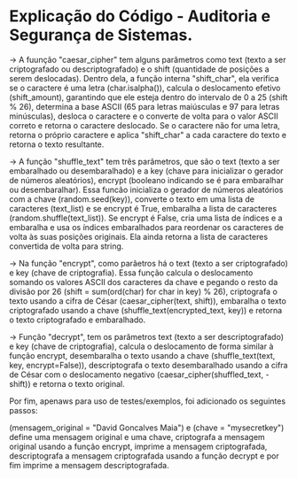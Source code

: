 # Explicação do Código - Auditoria e Segurança de Sistemas.

-> A fuunção "caesar_cipher" tem alguns parâmetros como text (texto a ser criptografado ou descriptografado) e o shift (quantidade de posições a serem deslocadas). Dentro dela, a função interna "shift_char", ela verifica se o caractere é uma letra (char.isalpha()), calcula o deslocamento efetivo (shift_amount), garantindo que ele esteja dentro do intervalo de 0 a 25 (shift % 26), determina a base ASCII (65 para letras maiúsculas e 97 para letras minúsculas), desloca o caractere e o converte de volta para o valor ASCII correto e retorna o caractere deslocado. Se o caractere não for uma letra, retorna o próprio caractere e aplica "shift_char" a cada caractere do texto e retorna o texto resultante.

-> A função "shuffle_text" tem três parâmetros, que são o text (texto a ser embaralhado ou desembaralhado) e a key (chave para inicializar o gerador de números aleatórios), encrypt (booleano indicando se é para embaralhar ou desembaralhar). Essa funcão inicializa o gerador de números aleatórios com a chave (random.seed(key)), converte o texto em uma lista de caracteres (text_list) e se encrypt é True, embaralha a lista de caracteres (random.shuffle(text_list)). Se encrypt é False, cria uma lista de índices e a embaralha e usa os índices embaralhados para reordenar os caracteres de volta às suas posições originais. Ela ainda retorna a lista de caracteres convertida de volta para string.


-> Na função "encrypt", como parâetros há o text (texto a ser criptografado) e key (chave de criptografia). Essa função calcula o deslocamento somando os valores ASCII dos caracteres da chave e pegando o resto da divisão por 26 (shift = sum(ord(char) for char in key) % 26), criptografa o texto usando a cifra de César (caesar_cipher(text, shift)), embaralha o texto criptografado usando a chave (shuffle_text(encrypted_text, key)) e retorna o texto criptografado e embaralhado.

-> Função "decrypt", tem os parâmetros text (texto a ser descriptografado) e key (chave de criptografia), calcula o deslocamento de forma similar à função encrypt, desembaralha o texto usando a chave (shuffle_text(text, key, encrypt=False)), descriptografa o texto desembaralhado usando a cifra de César com o deslocamento negativo (caesar_cipher(shuffled_text, -shift)) e retorna o texto original.


Por fim, apenaws para uso de testes/exemplos, foi adicionado os seguintes passos:

(mensagem_original = "David Goncalves Maia") e (chave = "mysecretkey") define uma mensagem original e uma chave, criptografa a mensagem original usando a função encrypt, imprime a mensagem criptografada, descriptografa a mensagem criptografada usando a função decrypt e por fim imprime a mensagem descriptografada.
